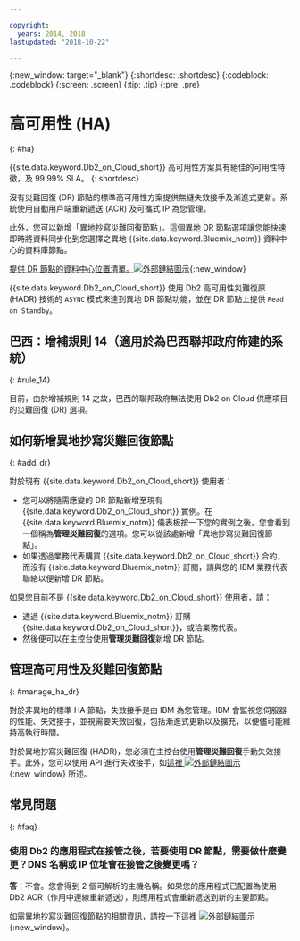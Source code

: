 ```yaml
---

copyright:
  years: 2014, 2018
lastupdated: "2018-10-22"

---
```


<!-- Attribute definitions --> 
{:new_window: target="_blank"}
{:shortdesc: .shortdesc}
{:codeblock: .codeblock}
{:screen: .screen}
{:tip: .tip}
{:pre: .pre}

# 高可用性 (HA)
{: #ha}

{{site.data.keyword.Db2_on_Cloud_short}} 高可用性方案具有絕佳的可用性特徵，及 99.99% SLA。
{: shortdesc}

沒有災難回復 (DR) 節點的標準高可用性方案提供無縫失效接手及漸進式更新。系統使用自動用戶端重新遞送 (ACR) 及可攜式 IP 為您管理。

此外，您可以新增「異地抄寫災難回復節點」。這個異地 DR 節點選項讓您能快速即時將資料同步化到您選擇之異地 {{site.data.keyword.Bluemix_notm}} 資料中心的資料庫節點。 

[提供 DR 節點的資料中心位置清單。![外部鏈結圖示](../../icons/launch-glyph.svg "外部鏈結圖示")](https://developer.ibm.com/answers/questions/366888/what-locations-cities-or-countries-is-dashdb-avail.html){:new_window}

{{site.data.keyword.Db2_on_Cloud_short}} 使用 Db2 高可用性災難復原 (HADR) 技術的 `ASYNC` 模式來達到異地 DR 節點功能，並在 DR 節點上提供 `Read on Standby`。

## **巴西：增補規則 14**（適用於為巴西聯邦政府佈建的系統）
{: #rule_14}

目前，由於增補規則 14 之故，巴西的聯邦政府無法使用 Db2 on Cloud 供應項目的災難回復 (DR) 選項。

## 如何新增異地抄寫災難回復節點
{: #add_dr}

對於現有 {{site.data.keyword.Db2_on_Cloud_short}} 使用者：
 * 您可以將隨需應變的 DR 節點新增至現有 {{site.data.keyword.Db2_on_Cloud_short}} 實例。在 {{site.data.keyword.Bluemix_notm}} 儀表板按一下您的實例之後，您會看到一個稱為**管理災難回復**的選項。您可以從該處新增「異地抄寫災難回復節點」。
 * 如果透過業務代表購買 {{site.data.keyword.Db2_on_Cloud_short}} 合約，而沒有 {{site.data.keyword.Bluemix_notm}} 訂閱，請與您的 IBM 業務代表聯絡以便新增 DR 節點。

如果您目前不是 {{site.data.keyword.Db2_on_Cloud_short}} 使用者，請：
 * 透過 {{site.data.keyword.Bluemix_notm}} 訂購 {{site.data.keyword.Db2_on_Cloud_short}}，或洽業務代表。
 * 然後便可以在主控台使用**管理災難回復**新增 DR 節點。
<!--- Through the web console, you can also add a disaster recovery (DR) node located in a datacenter of your choice. -->

## 管理高可用性及災難回復節點
{: #manage_ha_dr}

對於非異地的標準 HA 節點，失效接手是由 IBM 為您管理。IBM 會監視您伺服器的性能、失效接手，並視需要失效回復，包括漸進式更新以及擴充，以便儘可能維持高執行時間。

對於異地抄寫災難回復 (HADR)，您必須在主控台使用**管理災難回復**手動失效接手。此外，您可以使用 API 進行失效接手，如[這裡 ![外部鏈結圖示](../../icons/launch-glyph.svg "外部鏈結圖示")](https://developer.ibm.com/answers/questions/457901/where-can-i-find-api-documentation-for-db2-on-clou.html){:new_window} 所述。

## 常見問題
{: #faq}

### 使用 Db2 的應用程式在接管之後，若要使用 DR 節點，需要做什麼變更？DNS 名稱或 IP 位址會在接管之後變更嗎？

**答**：不會。您會得到 2 個可解析的主機名稱。如果您的應用程式已配置為使用 Db2 ACR（作用中連線重新遞送），則應用程式會重新遞送到新的主要節點。

如需異地抄寫災難回復節點的相關資訊，請按一下[這裡 ![外部鏈結圖示](../../icons/launch-glyph.svg "外部鏈結圖示")](https://developer.ibm.com/answers/questions/458385/frequently-asked-questions-for-db2-on-cloud-hadr-g.html){:new_window}。
